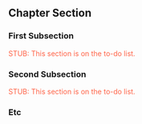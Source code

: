 ## Chapter Section

### First Subsection

<font style="color:tomato">STUB: This section is on the to-do list.</font>

### Second Subsection

<font style="color:tomato">STUB: This section is on the to-do list.</font>

### Etc
